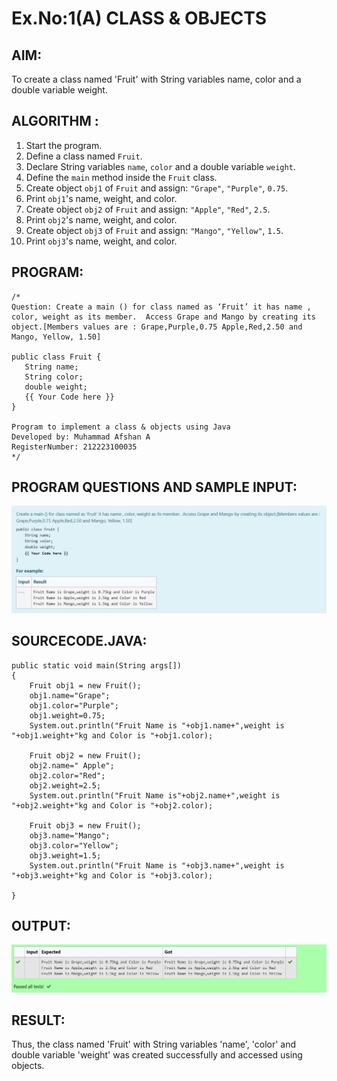 # Ex.No:1(A) CLASS & OBJECTS

## AIM:
To create a class named 'Fruit' with String variables name, color and a double variable weight.


## ALGORITHM :

1. Start the program.
2. Define a class named `Fruit`.
3. Declare String variables `name`, `color` and a double variable `weight`.
4. Define the `main` method inside the `Fruit` class.
5. Create object `obj1` of `Fruit` and assign: `"Grape"`, `"Purple"`, `0.75`.
6. Print `obj1`'s name, weight, and color.
7. Create object `obj2` of `Fruit` and assign: `"Apple"`, `"Red"`, `2.5`.
8. Print `obj2`'s name, weight, and color.
9. Create object `obj3` of `Fruit` and assign: `"Mango"`, `"Yellow"`, `1.5`.
10. Print `obj3`'s name, weight, and color.



## PROGRAM:
 ```
/*
Question: Create a main () for class named as ‘Fruit’ it has name , color, weight as its member.  Access Grape and Mango by creating its object.[Members values are : Grape,Purple,0.75 Apple,Red,2.50 and Mango, Yellow, 1.50]

public class Fruit {
    String name;
    String color;
    double weight;
    {{ Your Code here }}    
}

Program to implement a class & objects using Java
Developed by: Muhammad Afshan A
RegisterNumber: 212223100035
*/
```

## PROGRAM QUESTIONS AND SAMPLE INPUT:

![alt text](image.png)

## SOURCECODE.JAVA:
```
public static void main(String args[])
{
    Fruit obj1 = new Fruit();
    obj1.name="Grape";
    obj1.color="Purple";
    obj1.weight=0.75;
    System.out.println("Fruit Name is "+obj1.name+",weight is "+obj1.weight+"kg and Color is "+obj1.color);

    Fruit obj2 = new Fruit();
    obj2.name=" Apple";
    obj2.color="Red";
    obj2.weight=2.5;
    System.out.println("Fruit Name is"+obj2.name+",weight is "+obj2.weight+"kg and Color is "+obj2.color);
    
    Fruit obj3 = new Fruit();
    obj3.name="Mango";
    obj3.color="Yellow";
    obj3.weight=1.5;
    System.out.println("Fruit Name is "+obj3.name+",weight is "+obj3.weight+"kg and Color is "+obj3.color);
    
}

```



## OUTPUT:

![alt text](image-1.png)

## RESULT:

Thus, the class named 'Fruit' with String variables 'name', 'color' and double variable 'weight' was created successfully and accessed using objects.